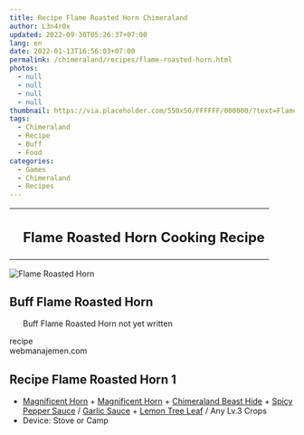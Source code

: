```yaml
---
title: Recipe Flame Roasted Horn Chimeraland
author: L3n4r0x
updated: 2022-09-30T05:26:37+07:00
lang: en
date: 2022-01-13T16:56:03+07:00
permalink: /chimeraland/recipes/flame-roasted-horn.html
photos:
  - null
  - null
  - null
  - null
thumbnail: https://via.placeholder.com/550x50/FFFFFF/000000/?text=Flame Roasted Horn
tags:
  - Chimeraland
  - Recipe
  - Buff
  - Food
categories:
  - Games
  - Chimeraland
  - Recipes
---
```


<section id="bootstrap-wrapper">
  <link
    rel="stylesheet"
    href="https://cdn.statically.io/gh/dimaslanjaka/Web-Manajemen/40ac3225/css/bootstrap-4.5-wrapper.css"
  />
  <div class="row mb-2">
    <div class="col-md-12 mb-2">
      <table class="table" id="post-info">
        <tbody>
          <tr>
            <td></td>
            <td><h1 class="fs-5">Flame Roasted Horn Cooking Recipe</h1></td>
          </tr>
        </tbody>
      </table>
    </div>
  </div>
  <div class="card mb-2">
    <div class="row g-0">
      <div class="col-sm-4 position-relative mb-2">
        <img
          src="https://via.placeholder.com/600"
          class="card-img fit-cover w-100 h-100"
          alt="Flame Roasted Horn"
          data-fancybox="true"
        />
      </div>
      <div class="col-sm-8 mb-2">
        <div class="card-body">
          <h2 class="card-title fs-5">Buff Flame Roasted Horn</h2>
          <div class="card-text">
            <ul>
              Buff Flame Roasted Horn not yet written
            </ul>
          </div>
          <span class="badge rounded-pill bg-dark text-white">recipe</span>
        </div>
        <div class="card-footer text-end text-muted">webmanajemen.com</div>
      </div>
    </div>
  </div>
  <div class="row mb-2">
    <div class="col-12 col-lg-6 recipe-item mb-2">
      <div class="card">
        <div class="card-body">
          <h2 class="card-title fs-5">Recipe Flame Roasted Horn 1</h2>
          <div class="card-text">
            <ul>
              <li>
                <a
                  class="text-decoration-none"
                  href="/chimeraland/materials/magnificent-horn.html"
                  >Magnificent Horn</a
                ><span> + </span
                ><a
                  class="text-decoration-none"
                  href="/chimeraland/materials/magnificent-horn.html"
                  >Magnificent Horn</a
                ><span> + </span
                ><a
                  class="text-decoration-none"
                  href="/chimeraland/materials/chimeraland-beast-hide.html"
                  >Chimeraland Beast Hide</a
                ><span> + </span
                ><a
                  class="text-decoration-none"
                  href="/chimeraland/recipes/spicy-pepper-sauce.html"
                  >Spicy Pepper Sauce</a
                ><span> / </span
                ><a
                  class="text-decoration-none"
                  href="/chimeraland/recipes/garlic-sauce.html"
                  >Garlic Sauce</a
                ><span> + </span
                ><a
                  class="text-decoration-none"
                  href="/chimeraland/materials/lemon-tree-leaf.html"
                  >Lemon Tree Leaf</a
                ><span> / </span>Any Lv.3 Crops
              </li>
              <li>Device: Stove or Camp</li>
            </ul>
          </div>
        </div>
      </div>
    </div>
  </div>
</section>